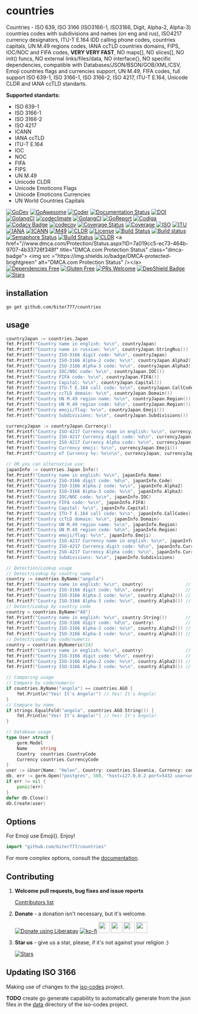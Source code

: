 # countries

Countries - ISO 639, ISO 3166 (ISO3166-1, ISO3166, Digit, Alpha-2, Alpha-3) countries codes with subdivisions and names (on eng and rus), ISO4217 currency designators, ITU-T E.164 IDD calling phone codes, countries capitals, UN M.49 regions codes, IANA ccTLD countries domains, FIPS, IOC/NOC and FIFA codes, **VERY VERY FAST**, NO maps[], NO slices[], NO init() funcs, NO external links/files/data, NO interface{}, NO specific dependencies, compatible with Databases/JSON/BSON/GOB/XML/CSV, Emoji countries flags and currencies support, UN M.49, FIFA codes, full support ISO 639-1, ISO 3166-1, ISO 3166-2, ISO 4217, ITU-T E.164, Unicode CLDR and IANA ccTLD standarts.

**Supported standarts:**
   - ISO 639-1
   - ISO 3166-1
   - ISO 3166-2
   - ISO 4217
   - ICANN
   - IANA ccTLD
   - ITU-T E.164
   - IOC
   - NOC
   - FIFA
   - FIPS
   - UN M.49
   - Unicode CLDR 
   - Unicode Emoticons Flags
   - Unicode Emoticons Currencies 
   - UN World Countries Capitals

[![GoDev](https://img.shields.io/badge/godev-reference-5b77b3)](https://pkg.go.dev/github.com/biter777/countries?tab=doc)
[![GoAwesome](https://img.shields.io/badge/awesome%20go-reference-5b77b3)](https://awesome-go.com/utilities/)
[![Coder](https://img.shields.io/badge/coder-reference-5b77b3)](https://coder.social/biter777/countries)
[![Documentation Status](https://readthedocs.org/projects/countries/badge/?version=latest)](https://countries.readthedocs.io/en/latest/?badge=latest)
[![DOI](https://zenodo.org/badge/182808313.svg)](https://zenodo.org/badge/latestdoi/182808313)
[![GolangCI](https://lift.sonatype.com/api/badge/github.com/biter777/countries)](https://lift.sonatype.com/results/github.com/biter777/countries)
[![codeclimate](https://codeclimate.com/github/biter777/countries/badges/gpa.svg)](https://codeclimate.com/github/biter777/countries)
[![GolangCI](https://golangci.com/badges/github.com/biter777/countries.svg?style=flat)](https://golangci.com/r/github.com/biter777/countries)
[![GoReport](https://goreportcard.com/badge/github.com/biter777/countries)](https://goreportcard.com/report/github.com/biter777/countries)
[![Codiga](https://img.shields.io/badge/codiga%20quality-A+-brightgreen)](https://app.codiga.io/project/3255/dashboard)
[![Codacy Badge](https://api.codacy.com/project/badge/Grade/08eb1d2ff62e465091b3a288ae078a96)](https://www.codacy.com/manual/biter777/countries?utm_source=github.com&amp;utm_medium=referral&amp;utm_content=biter777/countries&amp;utm_campaign=Badge_Grade)
[![codecov](https://codecov.io/gh/biter777/countries/branch/master/graph/badge.svg)](https://codecov.io/gh/biter777/countries)
[![Coverage Status](https://coveralls.io/repos/github/biter777/countries/badge.svg?branch=master)](https://coveralls.io/github/biter777/countries?branch=master)
[![Coverage](https://img.shields.io/badge/coverage-gocover.io-brightgreen)](https://gocover.io/github.com/biter777/countries)
[![ISO](https://img.shields.io/badge/powered%20by-ISO-brightgreen)](https://www.iso.org/)
[![ITU](https://img.shields.io/badge/powered%20by-ITU-brightgreen)](https://www.itu.int/)
[![IANA](https://img.shields.io/badge/powered%20by-IANA-brightgreen)](http://www.iana.org/)
[![ICANN](https://img.shields.io/badge/powered%20by-ICANN-brightgreen)](https://www.icann.org/)
[![M49](https://img.shields.io/badge/powered%20by-UN%20M49-brightgreen)](https://unstats.un.org/unsd/methodology/m49/)
[![CLDR](https://img.shields.io/badge/powered%20by-CLDR-brightgreen)](https://cldr.unicode.org/)
[![License](https://img.shields.io/badge/License-BSD%202--Clause-brightgreen.svg)](https://opensource.org/licenses/BSD-2-Clause)
[![Build Status](https://travis-ci.org/biter777/countries.svg?branch=master)](https://travis-ci.org/biter777/countries)
[![Build status](https://ci.appveyor.com/api/projects/status/t9lpor9o8tpacpmr/branch/master?svg=true)](https://ci.appveyor.com/project/biter777/countries/branch/master)
[![Semaphore Status](https://biter777.semaphoreci.com/badges/countries.svg?style=shields)](https://biter777.semaphoreci.com/projects/countries)
[![Build Status](https://github.com/biter777/countries/actions/workflows/go.yml/badge.svg)](https://github.com/biter777/countries/actions/workflows/go.yml)
[![CLDR](https://img.shields.io/badge/deepsource-passing-brightgreen)]([https://cldr.unicode.org/](https://deepsource.io/gh/biter777/countries))
<a href="//www.dmca.com/Protection/Status.aspx?ID=7a019cc5-ec73-464b-9707-4b33726f348f" title="DMCA.com Protection Status" class="dmca-badge"> <img src ="https://img.shields.io/badge/DMCA-protected-brightgreen" alt="DMCA.com Protection Status" /></a>
[![Dependencies Free](https://img.shields.io/badge/dependencies-free-brightgreen)](https://pkg.go.dev/github.com/biter777/countries?tab=imports)
[![Gluten Free](https://img.shields.io/badge/gluten-free-brightgreen)](https://www.scsglobalservices.com/services/gluten-free-certification)
[![PRs Welcome](https://img.shields.io/badge/PRs-welcome-brightgreen)](https://github.com/biter777/countries/pulls)
[![DepShield Badge](https://depshield.sonatype.org/badges/biter777/countries/depshield.svg)](https://depshield.github.io)
[![Stars](https://img.shields.io/github/stars/biter777/countries?label=Please%20like%20us&style=social)](https://github.com/biter777/countries/stargazers)
<br/>

## installation

```shell
go get github.com/biter777/countries
```

## usage

```go
countryJapan := countries.Japan
fmt.Printf("Country name in english: %v\n", countryJapan)                   // Japan
fmt.Printf("Country name in russian: %v\n", countryJapan.StringRus())       // Япония
fmt.Printf("Country ISO-3166 digit code: %d\n", countryJapan)               // 392
fmt.Printf("Country ISO-3166 Alpha-2 code: %v\n", countryJapan.Alpha2())    // JP
fmt.Printf("Country ISO-3166 Alpha-3 code: %v\n", countryJapan.Alpha3())    // JPN
fmt.Printf("Country IOC/NOC code: %v\n", countryJapan.IOC())                // JPN
fmt.Printf("Country FIFA code: %v\n", countryJapan.FIFA())                  // JPN
fmt.Printf("Country Capital: %v\n", countryJapan.Capital())                 // Tokyo
fmt.Printf("Country ITU-T E.164 call code: %v\n", countryJapan.CallCodes()) // +81
fmt.Printf("Country ccTLD domain: %v\n", countryJapan.Domain())             // .jp
fmt.Printf("Country UN M.49 region name: %v\n", countryJapan.Region())      // Asia
fmt.Printf("Country UN M.49 region code: %d\n", countryJapan.Region())      // 142
fmt.Printf("Country emoji/flag: %v\n", countryJapan.Emoji())                // 🇯🇵
fmt.Printf("Country Subdivisions: %v\n", countryJapan.Subdivisions())       // Hokkaido Aomori Iwate Miyagi Akita Yamagata Fukushima Ibaraki Tochigi Gunma Saitama Chiba Tokyo Kanagawa Niigata Toyama Ishikawa Fukui Yamanashi Nagano Gifu Shizuoka Aichi Mie Shiga Kyoto Osaka Hyogo Nara Wakayama Tottori Shimane Okayama Hiroshima Yamaguchi Tokushima Kagawa Ehime Kochi Fukuoka Saga Nagasaki Kumamoto Oita Miyazaki Kagoshima Okinawa

currencyJapan := countryJapan.Currency()
fmt.Printf("Country ISO-4217 Currency name in english: %v\n", currencyJapan)           // Yen
fmt.Printf("Country ISO-4217 Currency digit code: %d\n", currencyJapan)                // 392
fmt.Printf("Country ISO-4217 Currency Alpha code: %v\n", currencyJapan.Alpha())        // JPY
fmt.Printf("Country Currency emoji: %v\n", currencyJapan.Emoji())                      // 💴
fmt.Printf("Country of Currency %v: %v\n\n", currencyJapan, currencyJapan.Countries()) // Japan

// OR you can alternative use:
japanInfo := countries.Japan.Info()
fmt.Printf("Country name in english: %v\n", japanInfo.Name)                          // Japan
fmt.Printf("Country ISO-3166 digit code: %d\n", japanInfo.Code)                      // 392
fmt.Printf("Country ISO-3166 Alpha-2 code: %v\n", japanInfo.Alpha2)                  // JP
fmt.Printf("Country ISO-3166 Alpha-3 code: %v\n", japanInfo.Alpha3)                  // JPN
fmt.Printf("Country IOC/NOC code: %v\n", japanInfo.IOC)                              // JPN
fmt.Printf("Country FIFA code: %v\n", japanInfo.FIFA)                                // JPN
fmt.Printf("Country Capital: %v\n", japanInfo.Capital)                               // Tokyo
fmt.Printf("Country ITU-T E.164 call code: %v\n", japanInfo.CallCodes)               // +81
fmt.Printf("Country ccTLD domain: %v\n", japanInfo.Domain)                           // .jp
fmt.Printf("Country UN M.49 region name: %v\n", japanInfo.Region)                    // Asia
fmt.Printf("Country UN M.49 region code: %d\n", japanInfo.Region)                    // 142
fmt.Printf("Country emoji/flag: %v\n", japanInfo.Emoji)                              // 🇯🇵
fmt.Printf("Country ISO-4217 Currency name in english: %v\n", japanInfo.Currency)    // Yen
fmt.Printf("Country ISO-4217 Currency digit code: %d\n", japanInfo.Currency)         // 392
fmt.Printf("Country ISO-4217 Currency Alpha code: %v\n", japanInfo.Currency.Alpha()) // JPY
fmt.Printf("Country Subdivisions: %v\n", japanInfo.Subdivisions)                     // Hokkaido Aomori Iwate Miyagi Akita Yamagata Fukushima Ibaraki Tochigi Gunma Saitama Chiba Tokyo Kanagawa Niigata Toyama Ishikawa Fukui Yamanashi Nagano Gifu Shizuoka Aichi Mie Shiga Kyoto Osaka Hyogo Nara Wakayama Tottori Shimane Okayama Hiroshima Yamaguchi Tokushima Kagawa Ehime Kochi Fukuoka Saga Nagasaki Kumamoto Oita Miyazaki Kagoshima Okinawa

// Detection/Lookup usage
// Detect/Lookup by country name
country := countries.ByName("angola")
fmt.Printf("Country name in english: %v\n", country)                // Angola
fmt.Printf("Country ISO-3166 digit code: %d\n", country)            // 24
fmt.Printf("Country ISO-3166 Alpha-2 code: %v\n", country.Alpha2()) // AO
fmt.Printf("Country ISO-3166 Alpha-3 code: %v\n", country.Alpha3()) // AGO
// Detect/Lookup by country code
country = countries.ByName("AO")
fmt.Printf("Country name in english: %v\n", country.String())       // Angola
fmt.Printf("Country ISO-3166 digit code: %d\n", country)            // 24
fmt.Printf("Country ISO-3166 Alpha-2 code: %v\n", country.Alpha2()) // AO
fmt.Printf("Country ISO-3166 Alpha-3 code: %v\n", country.Alpha3()) // AGO
// Detect/Lookup by code/numeric
country = countries.ByNumeric(24)
fmt.Printf("Country name in english: %v\n", country)                // Angola
fmt.Printf("Country ISO-3166 digit code: %d\n", country)            // 24
fmt.Printf("Country ISO-3166 Alpha-2 code: %v\n", country.Alpha2()) // AO
fmt.Printf("Country ISO-3166 Alpha-3 code: %v\n", country.Alpha3()) // AGO

// Comparing usage
// Compare by code/numeric
if countries.ByName("angola") == countries.AGO {
	fmt.Println("Yes! It's Angola!") // Yes! It's Angola!
}
// Compare by name
if strings.EqualFold("angola", countries.AGO.String()) {
	fmt.Println("Yes! It's Angola!") // Yes! It's Angola!
}

// Database usage
type User struct {
	gorm.Model
	Name     string
	Country  countries.CountryCode
	Currency countries.CurrencyCode
}
user := &User{Name: "Helen", Country: countries.Slovenia, Currency: countries.CurrencyEUR}
db, err := gorm.Open("postgres", 500, "host=127.0.0.2 port=5432 user=usr password=1234567 dbname=db")
if err != nil {
	panic(err)
}
defer db.Close()
db.Create(user)
```

## Options

For Emoji use Emoji(). Enjoy!

```go
import "github.com/biter777/countries"
```

For more complex options, consult the [documentation](http://godoc.org/github.com/biter777/countries).

## Contributing

1. **Welcome pull requests, bug fixes and issue reports**

	[Contributors list](https://github.com/biter777/countries/graphs/contributors)
	
2. **Donate** - a donation isn't necessary, but it's welcome.

	<noscript><a href="https://liberapay.com/biter777/donate"><img alt="Donate using Liberapay" src="https://liberapay.com/assets/widgets/donate.svg"></a></noscript>
	[![ko-fi](https://www.ko-fi.com/img/githubbutton_sm.svg)](https://ko-fi.com/I2I61D1XZ) <a href="https://pay.cloudtips.ru/p/94fc4268" target="_blank"><img height="30" src="https://usa.visa.com/dam/VCOM/regional/lac/ENG/Default/Partner%20With%20Us/Payment%20Technology/visapos/full-color-800x450.jpg"></a> <a href="https://pay.cloudtips.ru/p/94fc4268" target="_blank"><img height="30" src="https://brand.mastercard.com/content/dam/mccom/brandcenter/thumbnails/mastercard_debit_sym_decal_web_105px.png"></a> <a href="https://pay.cloudtips.ru/p/94fc4268" target="_blank"><img height="30" src="https://developer.apple.com/assets/elements/icons/apple-pay/apple-pay.svg"></a> <a href="https://pay.cloudtips.ru/p/94fc4268" target="_blank"><img height="30" src="https://developers.google.com/pay/api/images/brand-guidelines/google-pay-mark.png"></a> <br/>

3. **Star us** - give us a star, please, if it's not against your religion :)


	[![Stars](https://img.shields.io/github/stars/biter777/countries?label=Please%20like%20us&style=social)](https://github.com/biter777/countries/stargazers)

## Updating ISO 3166

Making use of changes to the [iso-codes](https://salsa.debian.org/iso-codes-team/iso-codes) project.

**TODO** create go generate capability to automatically generate from the json files
in the [data](https://salsa.debian.org/iso-codes-team/iso-codes/-/tree/main/data/)
directory of the iso-codes project.
